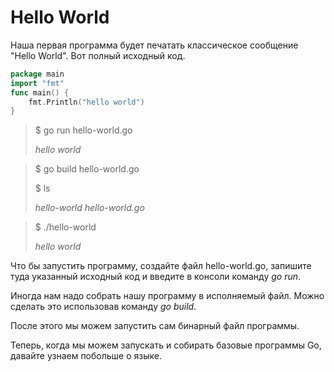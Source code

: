 Hello World
========================

Наша первая программа будет печатать классическое сообщение "Hello World". Вот полный исходный код.

```Go
package main
import "fmt"
func main() {
    fmt.Println("hello world")
}
```
>$ go run hello-world.go
>
>*hello world*

>$ go build hello-world.go
>
>$ ls
>
>*hello-world   hello-world.go*

>$ ./hello-world
>
>*hello world*

Что бы запустить программу, создайте файл hello-world.go, запишите туда указанный исходный код и введите в консоли команду *go run*.

Иногда нам надо собрать нашу программу в исполняемый файл. Можно сделать это использовав команду *go build*.

После этого мы можем запустить сам бинарный файл программы.

Теперь, когда мы можем запускать и собирать базовые программы Go, давайте узнаем побольше о языке.